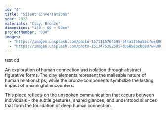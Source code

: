 ```yaml
---
id: "4"
title: "Silent Conversations"
year: 2022
materials: "Clay, Bronze"
dimensions: "140 × 60 × 50cm"
projectNumber: "004"
images:
  - "https://images.unsplash.com/photo-1571115764595-644a1f56a55c?w=800&h=1000&fit=crop"
  - "https://images.unsplash.com/photo-1513475382585-d06e58bcb0e0?w=800&h=1000&fit=crop"
---
```

 
test dd

An exploration of human connection and isolation through abstract figurative forms. The clay elements represent the malleable nature of human relationships, while the bronze components symbolize the lasting impact of meaningful encounters.

This piece reflects on the unspoken communication that occurs between individuals - the subtle gestures, shared glances, and understood silences that form the foundation of deep human connection.
